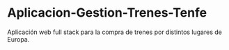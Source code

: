 # Aplicacion-Gestion-Trenes-Tenfe
Aplicación web full stack para la compra de trenes por distintos lugares de Europa.
